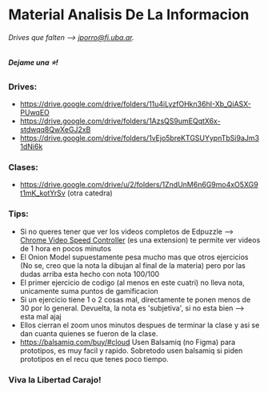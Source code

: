 # Material Analisis De La Informacion
###### Drives que falten --> jporro@fi.uba.ar.
##### Dejame una ⭐! 

### Drives:
* https://drive.google.com/drive/folders/11u4iLyzfOHkn36hI-Xb_QiASX-PUwqEO
* https://drive.google.com/drive/folders/1AzsQS9umEQqtX6x-stdwqq8QwXeGJ2xB
* https://drive.google.com/drive/folders/1vEjo5breKTGSUYypnTbSi9aJm31dNi6k

### Clases: 
* https://drive.google.com/drive/u/2/folders/1ZndUnM6n6G9mo4xO5XG9t1mK_kotYrSv (otra catedra)

### Tips:
- Si no queres tener que ver los videos completos de Edpuzzle --> [Chrome Video Speed Controller](https://chrome.google.com/webstore/detail/super-video-speed-control/chnccghejnflbccphgkncbmllhfljdfa) (es una extension) te permite ver videos de 1 hora en pocos minutos
- El Onion Model supuestamente pesa mucho mas que otros ejercicios (No se, creo que la nota la dibujan al final de la materia) pero por las dudas arriba esta hecho con nota 100/100
- El primer ejercicio de codigo (al menos en este cuatri) no lleva nota, unicamente suma puntos de gamificacion
- Si un ejercicio tiene 1 o 2 cosas mal, directamente te ponen menos de 30 por lo general. Devuelta, la nota es 'subjetiva', si no esta bien --> esta mal ajaj
- Ellos cierran el zoom unos minutos despues de terminar la clase y asi se dan cuanta quienes se fueron de la clase.
- https://balsamiq.com/buy/#cloud Usen Balsamiq (no Figma) para prototipos, es muy facil y rapido. Sobretodo usen balsamiq si piden prototipos en el recu que tenes poco tiempo.

### Viva la Libertad Carajo!
